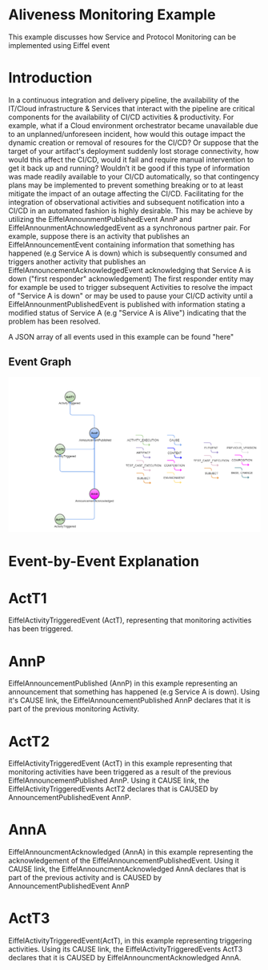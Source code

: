 <!---
   Copyright 2017 Ericsson AB.
   For a full list of individual contributors, please see the commit history.

   Licensed under the Apache License, Version 2.0 (the "License");
   you may not use this file except in compliance with the License.
   You may obtain a copy of the License at

       http://www.apache.org/licenses/LICENSE-2.0

   Unless required by applicable law or agreed to in writing, software
   distributed under the License is distributed on an "AS IS" BASIS,
   WITHOUT WARRANTIES OR CONDITIONS OF ANY KIND, either express or implied.
   See the License for the specific language governing permissions and
   limitations under the License.
--->

# Aliveness Monitoring Example
 
This example discusses how Service and Protocol Monitoring can be implemented using Eiffel event

# Introduction
 
In a continuous integration and delivery pipeline, the availability of the IT/Cloud infrastructure & Services that interact with the pipeline are critical components for the availability of CI/CD activities & productivity.
For example, what if a Cloud environment orchestrator became unavailable due to an unplanned/unforeseen incident, how would this outage impact the dynamic creation or removal of resoures for the CI/CD?
Or suppose that the target of your artifact's deployment suddenly lost storage connectivity, how would this affect the CI/CD, would it fail and require manual intervention to get it back up and running?
Wouldn’t it be good if this type of information was made readily available to your CI/CD automatically, so that contingency plans may be implemented to prevent something breaking or to at least mitigate the impact of an outage affecting the CI/CD.
Facilitating for the integration of observational activities and subsequent notification into a CI/CD in an automated fashion is highly desirable.
This may be achieve by utilizing the EiffelAnnounmentPublishedEvent AnnP and EiffelAnnounmentAchnowledgedEvent as a synchronous partner pair.
For example, suppose there is an activity that publishes an EiffelAnnouncementEvent containing information that something has happened (e.g Service A is down) which is subsequently consumed and triggers another activity that publishes an EiffelAnnouncementAcknowledgedEvent  acknowledging that Service A is down ("first responder" acknowledgement)
The first responder entity may for example be used to trigger subsequent Activities to resolve the impact of "Service A is down" or may be used to pause your CI/CD activity until a  EiffelAnnounmentPublishedEvent is published with information stating a modified status of Service A (e.g "Service A is Alive") indicating that the problem has been resolved.


A JSON array of all events used in this example can be found "here"

## Event Graph
![alt text](./aliveness-monitoring.png "Event Graph of aliveness monitroring Example")



# Event-by-Event Explanation

# ActT1
EiffelActivityTriggeredEvent (ActT), representing that monitoring activities has been triggered.

# AnnP
EiffelAnnouncementPublished (AnnP) in this example representing an announcement that something has happened (e.g Service A is down). Using it's CAUSE link, the EiffelAnnouncementPublished AnnP declares that it is part of the previous monitoring Activity.

# ActT2
EiffelActivityTriggeredEvent (ActT) in this example representing that monitoring activities have been triggered as a result of the previous EiffelAnnouncementPublished AnnP. Using it CAUSE link, the EiffelActivityTriggeredEvents ActT2 declares that is CAUSED by AnnouncementPublishedEvent AnnP.

# AnnA
EiffelAnnouncmentAcknowledged (AnnA) in this example representing the acknowledgement of the EiffelAnnouncementPublishedEvent. Using it CAUSE link, the EiffelAnnouncmentAcknowledged AnnA declares that is part of the previous activity and is CAUSED by AnnouncementPublishedEvent AnnP

# ActT3
EiffelActivityTriggeredEvent(ActT), in this example representing triggering activities. Using its CAUSE link, the EiffelActivityTriggeredEvents ActT3 declares that it is CAUSED by EiffelAnnouncmentAcknowledged AnnA.

